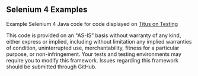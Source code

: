 ## Selenium 4 Examples

Example Selenium 4 Java code for code displayed on [Titus on Testing](https://titusfortner.com)

This code is provided on an "AS-IS” basis without warranty of any kind, either express or implied,
including without limitation any implied warranties of condition, uninterrupted use, merchantability,
fitness for a particular purpose, or non-infringement. Your tests and testing environments may require you to modify this framework.
Issues regarding this framework should be submitted through GitHub.
